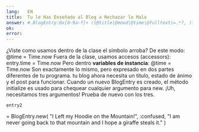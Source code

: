 ```yaml
---
lang:   EN
title:  Tu le Has Enseñado al Blog a Rechazar lo Malo
answer: #.BlogEntry:0x[0-9a-f]+ ((@title|@mood|@time|@fulltext)=.*?, ){3}.*
ok:     
error:  
---
```


&iquest;Viste como usamos dentro de la clase el s&iacute;mbolo arroba? De este modo: @time = Time.now
    Fuera de la clase, usamos accesos (accessors): entry.time = Time.now Pero dentro __variables de instancia__: @time = Time.now
       Son exactamente lo mismo, pero expresado en dos partes diferentes de tu programa.
    tu blog ahora necesita un titulo, estado de &aacute;nimo y el post para funcionar. Cuando un nuevo BlogEntry es creado, el m&eacute;todo initialize
       es usado para chequear cualquier argumento para new. &iexcl;Uh, necesitamos tres argumentos!
    Prueba de nuevo con los tres.

    

    entry2
= BlogEntry.new( "I Left my Hoodie on the Mountain!", :confused, "I am
never going back to that mountain and I hope a giraffe steals it." )
